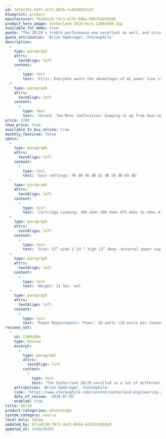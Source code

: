```yaml
---
id: 747e1f5e-4df7-4cf1-887b-fe45d9833ce7
blueprint: product
manufacturer: 7ba65b16-79c3-47fb-9d6a-995354450369
product_hero_image: sutherland-2020-hero-1200x500.jpg
available_for_demo: true
quote: "The 20/20's treble performance was excellent as well, and struck me as being extraordinarily vivid, with detailed, tonally rich images, big dynamic swings, and crisp, precise timing."
quote_attribution: 'Brian Damkroger, Stereophile'
description:
  -
    type: paragraph
    attrs:
      textAlign: left
    content:
      -
        type: text
        text: 'First. Everyone wants the advantages of AC power line isolation offered by battery operation. The 20/20 is for the person who wants those advantages, but does not want to mess with batteries. The 20/20 comes as close as possible to offering an equivalence of battery isolation from AC line power.'
  -
    type: paragraph
    attrs:
      textAlign: left
    content:
      -
        type: text
        text: 'Second. Two-Mono (definition: bumping it up from dual-mono) construction. The 20/20 is literally two identical mono phono preamplifiers. Each channel is on its own circuit board, has its own shielded compartment, power indicator, its own AC power supply and its own power cord. It is the ultimate in channel separation.'
price: 2200
show_price: true
available_to_buy_online: true
monthly_featuree: false
specs:
  -
    type: paragraph
    attrs:
      textAlign: left
    content:
      -
        type: text
        text: 'Gain settings: 40 dB 46 dB 52 dB 58 dB 64 dB'
  -
    type: paragraph
    attrs:
      textAlign: left
    content:
      -
        type: text
        text: 'Cartridge Loading: 100 ohms 200 ohms 475 ohms 1k ohms 47k ohms'
  -
    type: paragraph
    attrs:
      textAlign: left
    content:
      -
        type: text
        text: 'Size: 17” wide 2 1⁄4 “ high 12” deep -external power supply (each) 5” deep 1 1⁄2” high 2” wide'
  -
    type: paragraph
    attrs:
      textAlign: left
    content:
      -
        type: text
        text: 'Weight: 11 lbs. net'
  -
    type: paragraph
    attrs:
      textAlign: left
    content:
      -
        type: text
        text: 'Power Requirements: Power: 20 watts (10 watts per channel) Operating Voltage: 100 to 240 volts (universal, no adjustments)'
reviews_set:
  -
    id: IJKHcDNa
    type: Review
    excerpt:
      -
        type: paragraph
        attrs:
          textAlign: left
        content:
          -
            type: text
            text: "The Sutherland 20/20 excelled in a lot of different ways, and in some ways, it was as good as any component I've heard. It surpassed its overachieving predecessor, Sutherland's classic PhD, with its larger, more powerful dynamic transients, and easily transcended Sutherland's Direct Line Stage in terms of transparency and resolution of detail. In many ways, the 20/20 managed to combine the best of both earlier products while avoiding the shortcomings of either."
    attribution: 'Brian Damkroger, Stereophile'
    link: 'https://www.stereophile.com/content/sutherland-engineering-2020-phono-preamplifier'
    date_of_review: '2020-07-07'
    enabled: true
title: 20/20
product-categories: phonostage
system_category: source
local_only: false
updated_by: 87ca4130-78f3-4ed1-8b64-aa552d3d08a8
updated_at: 1749230493
---
```

